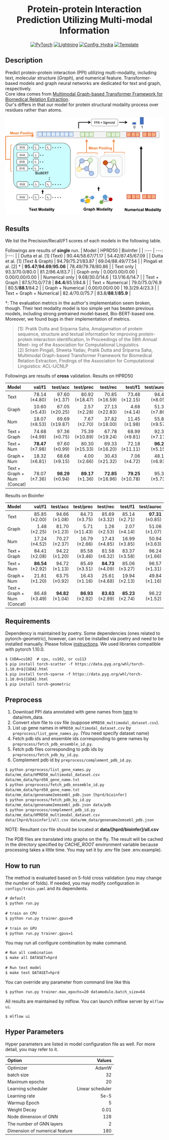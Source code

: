 <div align="center">

# Protein-protein Interaction Prediction Utilizing Multi-modal Information

<a href="https://pytorch.org/get-started/locally/"><img alt="PyTorch" src="https://img.shields.io/badge/PyTorch-ee4c2c?logo=pytorch&logoColor=white"></a>
<a href="https://pytorchlightning.ai/"><img alt="Lightning" src="https://img.shields.io/badge/-Lightning-792ee5?logo=pytorchlightning&logoColor=white"></a>
<a href="https://hydra.cc/"><img alt="Config: Hydra" src="https://img.shields.io/badge/Config-Hydra-89b8cd"></a>
<a href="https://github.com/ashleve/lightning-hydra-template"><img alt="Template" src="https://img.shields.io/badge/-Lightning--Hydra--Template-017F2F?style=flat&logo=github&labelColor=gray"></a><br>

</div>

## Description
Predict protein-protein interaction (PPI) utilizing multi-modality, including text, molecular structure (*Graph*), and numerical feature.
Transformer-based models and graph neural networks are dedicated for text and graph, respectively.\
Core idea comes from [Multimodal Graph-based Transformer Framework for Biomedical Relation Extraction](https://aclanthology.org/2021.findings-acl.328/).\
Our's differs in that our model for protein structural modality process over residues rather than atoms.

![Overview](imgs/overview.png)



## Results
We list the Precision/Recall/F1 scores of each models in the following table.

Followings are results of **single** run.
| Model | HPRD50 | BioInfer |
| :--- | ---: |---: |
| Dutta et al. [1] (Text) | 90.44/58.67/71.17 | 54.42/87.45/67.09 |
| Dutta et al. [1] (Text & Graph) | 94.79/75.21/83.87 | 69.04/88.49/77.54 |
| Pingali et al. [2] &dagger; | **95.47**/**94.69**/**95.06** | 78.49/79.78/80.86 |
| Text only | 93.3/70.0/80.0 | 81.2/86.4/83.7 |
| Graph only | 0.00/0.00/0.00 | 0.00/0.00/0.00 |
| Numerical only | 9.68/30.0/14.6 | 13.1/16.6/14.7 |
| Text + Graph | 87.5/70.0/77.8 | **84.4**/85.1/84.8 |
| Text + Numerical | 79.0/75.0/76.9 | 80.5/**88.1**/84.2 |
| Graph + Numerical | 0.00/0.00/0.00 | 19.3/29.4/23.3 |
| Text + Graph + Numerical | 82.4/70.0/75.7 | 83.8/**88.1**/**85.9** |

&dagger;: The evaluation metrics in the author's implementation seem broken, though. Their text modality model is too simple yet has beaten previous models, including strong pretrained model-based, Bio-BERT-based one. Moreover, we found bugs in their implementation of metrics.

> [1]: Pratik Dutta and Sriparna Saha, Amalgamation of protein sequence, structure and textual information for improving protein-protein interaction identification, In Proceedings of the 58th Annual Meet- ing of the Association for Computational Linguistics\
> [2] Sriram Pingali, Shweta Yadav, Pratik Dutta and Sriparna Saha, Multimodal Graph-based Transformer Framework for Biomedical Relation Extraction, Findings of the Association for Computational Linguistics: ACL-IJCNLP

Followings are results of **cross** validation.
Results on HPRD50

| Model | val/f1 | test/acc | test/prec | test/rec | test/f1 | test/auroc |
| :--- | ---: | ---: | ---: | ---: | ---: | ---: |
| Text | 78.14 (±4.80) | 97.60 (±1.37) | 80.92 (±18.47) | 70.85 (±16.59) | 73.48 (±12.15) | 94.45 (±8.05) |
| Graph | 10.60 (±5.43) | 67.05 (±20.25) | 2.57 (±2.28) | 27.13 (±22.83) | 4.68 (±4.14) | 51.37 (±7.86) |
| Num | 18.07 (±8.53) | 69.69 (±19.87) | 7.67 (±2.70) | 37.82 (±18.00) | 11.45 (±1.98) | 55.81 (±9.57) |
| Text + Graph | 74.68 (±4.99) | 97.36 (±0.75) | 75.39 (±10.89) | 67.78 (±19.24) | 68.99 (±9.81) | 92.31 (±7.11) |
| Text + Num | **78.47** (±7.98) | 97.60 (±0.99) | 80.30 (±15.33) | 69.33 (±16.20) | 72.18 (±11.11) | **96.24** (±5.15) |
| Graph + Num | 18.32 (±6.81) | 68.68 (±9.15) | 4.00 (±2.66) | 30.43 (±21.32) | 7.06 (±4.72) | 48.13 (±6.93) |
| Text + Graph + Num (Concat) | 78.07 (±7.36) | **98.29** (±0.94) | **89.17** (±1.36) | **72.85** (±16.96) | **79.25** (±10.78) | 95.37 (±5.73) |

Results on Bioinfer

| Model | val/f1 | test/acc | test/prec | test/rec | test/f1 | test/auroc |
| :--- | ---: | ---: | ---: | ---: | ---: | ---: |
| Text | 85.85 (±2.00) | 94.66 (±1.08) | 84.73 (±3.75) | 85.69 (±3.32) | 85.14 (±2.71) | **97.31** (±0.85) |
| Graph | 1.48 (±2.25) | 81.70 (±1.23) | 5.71 (±11.43) | 1.26 (±2.53) | 2.07 (±4.14) | 51.06 (±1.07) |
| Num | 17.24 (±4.52) | 70.27 (±2.37) | 16.79 (±2.66) | 17.43 (±4.85) | 16.99 (±3.85) | 50.94 (±3.63) |
| Text + Graph | 84.41 (±2.08) | 94.22 (±1.20) | 85.58 (±3.46) | 81.58 (±6.32) | 83.37 (±3.58) | 96.24 (±1.66) |
| Text + Num | **86.54** (±2.92) | 94.72 (±1.13) | 85.49 (±3.51) | **84.73** (±4.09) | 85.06 (±3.27) | 96.57 (±1.31) |
| Graph + Num | 21.81 (±1.20) | 63.75 (±0.92) | 16.43 (±1.16) | 25.61 (±4.68) | 19.94 (±2.13) | 49.84 (±1.16) |
| Text + Graph + Num (Concat) | 86.48 (±3.49) | **94.82** (±1.04) | **86.93** (±2.92) | **83.63** (±2.99) | **85.23** (±2.74) | 96.22 (±1.52) |

## Requirements
Dependency is maintained by poetry. Some dependencies (ones related to pytorch-geometric), however, can not be installed via poetry and need to be installed manually.
Please follow [instructions](https://github.com/pyg-team/pytorch_geometric#installation).
We used libraries compatible with pytorch 1.10.0.
```console
$ CUDA=cu102  # cpu, cu102, or cu113
$ pip install torch-scatter -f https://data.pyg.org/whl/torch-1.10.0+${CUDA}.html
$ pip install torch-sparse -f https://data.pyg.org/whl/torch-1.10.0+${CUDA}.html
$ pip install torch-geometric
```

## Preprocess
1. Download PPI data annotated with gene names from [here](https://github.com/duttaprat/MM_PPI_NLP) to data/mm_data.
2. Convert xlsm file to csv file (suppose `HPRD50_multimodal_dataset.csv`).
3. List up gene names in `HPRD50_multimodal_dataset.csv` by `preprocess/list_gene_names.py`. (You need specify dataset name)
4. Fetch pdb ids and ensemble ids corresponding to gene names by `preprocess/fetch_pdb_ensemble_id.py`.
5. Fetch pdb files corresponding to pdb ids by `preprocess/fetch_pdb_by_id.py`.
6. Complement pdb id by `preprocess/complement_pdb_id.py`.

```console
$ python preprocess/list_gene_names.py data/mm_data/HPRD50_multimodal_dataset.csv  data/mm_data/hprd50_gene_name.txt
$ python preprocess/fetch_pdb_ensemble_id.py data/mm_data/hprd50_gene_name.txt data/mm_data/genename2emsembl_pdb.json [hprd/bioinfer]
$ python preprocess/fetch_pdb_by_id.py data/mm_data/genename2emsembl_pdb.json data/pdb
$ python preprocess/complement_pdb_id.py data/mm_data/HPRD50_multimodal_dataset.csv data/[hprd/bioinfer]/all.csv data/mm_data/genename2emsebl_pdb.json
```

NOTE: Resultant csv file should be located at **data/[hprd/bioinfer]/all.csv**

The PDB files are translated into graphs on the fly.
The result will be cached in the directory specified by *CACHE_ROOT* environment variable because processing takes a little time.
You may set it by .env file (see .env.example).


## How to run

The method is evaluated based on 5-fold cross validation (you may change the number of folds).
If needed, you may modify configuration in `configs/train.yaml` and its dependents.
```console
# default
$ python run.py

# train on CPU
$ python run.py trainer.gpus=0

# train on GPU
$ python run.py trainer.gpus=1
```

You may run all configure combination by make command.
```console
# Run all combination
$ make all DATASET=hprd

# Run text model
$ make text DATASET=hprd
```
You can override any parameter from command line like this
```console
$ python run.py trainer.max_epochs=20 datamodule.batch_size=64
```

All results are maintained by mlflow. You can launch mlflow server by `mlflow ui`.
```console
$ mlflow ui
```


## Hyper Parameters
Hyper parameters are listed in model configuration file as well. For more detail, you may refer to it.

| Option | Values|
| :--- | ---: |
| Optimizer | AdamW |
| batch size | 32 |
| Maximum epochs | 20 |
| Learning scheduler | Linear scheduler |
| Learning rate | 5e-5 |
| Warmup Epoch | 5 |
| Weight Decay | 0.01 |
| Node dimension of GNN | 128 |
| The number of GNN layers | 2 |
| Dimension of numerical feature | 180 |
